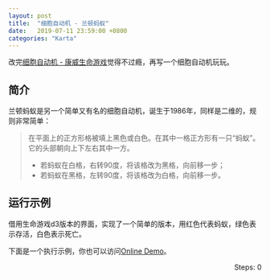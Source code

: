 ```yaml
---
layout: post
title:  "细胞自动机 - 兰顿蚂蚁"
date:   2019-07-11 23:59:00 +0800
categories: "Karta"
---
```


改完[细胞自动机 - 康威生命游戏](/karta/2019/07/11/game-of-life/)觉得不过瘾，再写一个细胞自动机玩玩。

## 简介

兰顿蚂蚁是另一个简单又有名的细胞自动机，诞生于1986年，同样是二维的，规则非常简单：

> 在平面上的正方形格被填上黑色或白色。在其中一格正方形有一只“蚂蚁”。它的头部朝向上下左右其中一方。
>
>* 若蚂蚁在白格，右转90度，将该格改为黑格，向前移一步；
>* 若蚂蚁在黑格，左转90度，将该格改为白格，向前移一步。

## 运行示例

借用生命游戏d3版本的界面，实现了一个简单的版本，用红色代表蚂蚁，绿色表示存活，白色表示死亡。

下面是一个执行示例，你也可以访问[Online Demo](/langtonant/index.html)。

<div>
  <div style="float:right"><label>Steps: </label><span id="steps">0</span></div>
  <div id="board" width='100%'></div>
  <style>
    svg {
      width: 100%;
    }
    circle[data="2"] {
      fill: red;
    }
    circle[data="1"] {
      fill: green;
    }
    circle[data="0"] {
      fill: white;
    }
  </style>
  <script src="//cdnjs.cloudflare.com/ajax/libs/lodash.js/4.13.1/lodash.min.js"></script>
  <script src="//cdnjs.cloudflare.com/ajax/libs/d3/4.1.1/d3.min.js"></script>
  <script src='/langtonant/index.d3.js'></script>
  <script>
    const board = new Board('#board')
    const steps = document.getElementById("steps")
    const rows = 40
    const cols = 80
    const delay = 500
    const game = new LangtonAnt(rows, cols, 0.0)
    let stepCount = 0
    game.initBoard()
    board.render(game.getLives())
    const handler = () => {
      game.nextRound()
      stepCount++
      board.render(game.getLives())
      steps.innerText = stepCount
      intervalEvt = setTimeout(handler, delay)
    }
    handler()
  </script>
</div>
